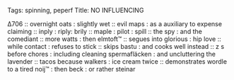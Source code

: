 Tags: spinning, peperf
Title: NO INFLUENCING  
  
∆706 :: overnight oats : slightly wet :: evil maps : as a auxiliary to expense claiming :: inply : riply: brily :: maple : pilot : spill :: the spy : and the comediant :: more watts : then elmtoft™ :: segues into glorious : hip love :: while contact : refuses to stick :: skips bastu : and cooks well instead :: z s before chores : including cleaning spermafläcken : and uncluttering the lavender :: tacos because walkers : ice cream twice :: demonstrates wordle to a tired noij™ : then beck : or rather steinar  
